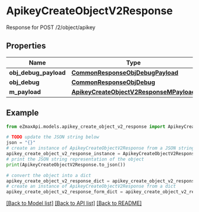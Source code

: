 # ApikeyCreateObjectV2Response

Response for POST /2/object/apikey

## Properties

Name | Type | Description | Notes
------------ | ------------- | ------------- | -------------
**obj_debug_payload** | [**CommonResponseObjDebugPayload**](CommonResponseObjDebugPayload.md) |  | 
**obj_debug** | [**CommonResponseObjDebug**](CommonResponseObjDebug.md) |  | [optional] 
**m_payload** | [**ApikeyCreateObjectV2ResponseMPayload**](ApikeyCreateObjectV2ResponseMPayload.md) |  | 

## Example

```python
from eZmaxApi.models.apikey_create_object_v2_response import ApikeyCreateObjectV2Response

# TODO update the JSON string below
json = "{}"
# create an instance of ApikeyCreateObjectV2Response from a JSON string
apikey_create_object_v2_response_instance = ApikeyCreateObjectV2Response.from_json(json)
# print the JSON string representation of the object
print(ApikeyCreateObjectV2Response.to_json())

# convert the object into a dict
apikey_create_object_v2_response_dict = apikey_create_object_v2_response_instance.to_dict()
# create an instance of ApikeyCreateObjectV2Response from a dict
apikey_create_object_v2_response_form_dict = apikey_create_object_v2_response.from_dict(apikey_create_object_v2_response_dict)
```
[[Back to Model list]](../README.md#documentation-for-models) [[Back to API list]](../README.md#documentation-for-api-endpoints) [[Back to README]](../README.md)


